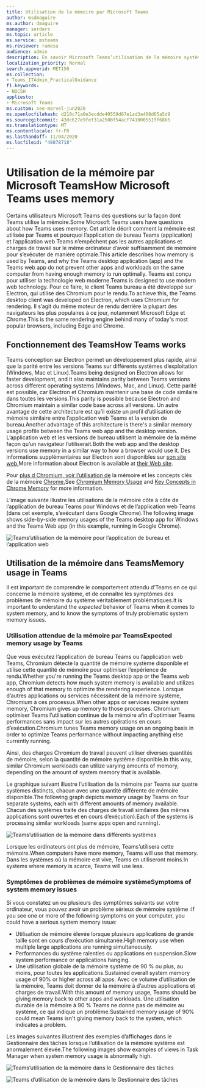 ```yaml
---
title: Utilisation de la mémoire par Microsoft Teams
author: msdmaguire
ms.author: dmaguire
manager: serdars
ms.topic: article
ms.service: msteams
ms.reviewer: ramesa
audience: admin
description: En savoir Microsoft Teams’utilisation de la mémoire système et pourquoi l’utilisation de mémoire est la même entre l’application de bureau et l’application web.
localization_priority: Normal
search.appverid: MET150
ms.collection:
- Teams_ITAdmin_PracticalGuidance
f1.keywords:
- NOCSH
appliesto:
- Microsoft Teams
ms.custom: seo-marvel-jun2020
ms.openlocfilehash: d218c71a0e3ecdde40559d67e1ad3a408d65a5d9
ms.sourcegitcommit: 43dc627e9fef31a2508f54acf741000551ff68b5
ms.translationtype: MT
ms.contentlocale: fr-FR
ms.lasthandoff: 11/04/2020
ms.locfileid: "48878718"
---
```

# <a name="how-microsoft-teams-uses-memory"></a><span data-ttu-id="a2592-103">Utilisation de la mémoire par Microsoft Teams</span><span class="sxs-lookup"><span data-stu-id="a2592-103">How Microsoft Teams uses memory</span></span>

<span data-ttu-id="a2592-104">Certains utilisateurs Microsoft Teams des questions sur la façon dont Teams utilise la mémoire.</span><span class="sxs-lookup"><span data-stu-id="a2592-104">Some Microsoft Teams users have questions about how Teams uses memory.</span></span> <span data-ttu-id="a2592-105">Cet article décrit comment la mémoire est utilisée par Teams et pourquoi l’application de bureau Teams (application) et l’application web Teams n’empêchent pas les autres applications et charges de travail sur le même ordinateur d’avoir suffisamment de mémoire pour s’exécuter de manière optimale.</span><span class="sxs-lookup"><span data-stu-id="a2592-105">This article describes how memory is used by Teams, and why the Teams desktop application (app) and the Teams web app do not prevent other apps and workloads on the same computer from having enough memory to run optimally.</span></span> <span data-ttu-id="a2592-106">Teams est conçu pour utiliser la technologie web moderne.</span><span class="sxs-lookup"><span data-stu-id="a2592-106">Teams is designed to use modern web technology.</span></span> <span data-ttu-id="a2592-107">Pour ce faire, le client Teams bureau a été développé sur Electron, qui utilise des Chromium pour le rendu.</span><span class="sxs-lookup"><span data-stu-id="a2592-107">To achieve this, the Teams desktop client was developed on Electron, which uses Chromium for rendering.</span></span> <span data-ttu-id="a2592-108">Il s’agit du même moteur de rendu derrière la plupart des navigateurs les plus populaires à ce jour, notamment Microsoft Edge et Chrome.</span><span class="sxs-lookup"><span data-stu-id="a2592-108">This is the same rendering engine behind many of today's most popular browsers, including Edge and Chrome.</span></span>

## <a name="how-teams-works"></a><span data-ttu-id="a2592-109">Fonctionnement des Teams</span><span class="sxs-lookup"><span data-stu-id="a2592-109">How Teams works</span></span>

<span data-ttu-id="a2592-110">Teams conception sur Electron permet un développement plus rapide, ainsi que la parité entre les versions Teams sur différents systèmes d’exploitation (Windows, Mac et Linux).</span><span class="sxs-lookup"><span data-stu-id="a2592-110">Teams being designed on Electron allows for faster development, and it also maintains parity between Teams versions across different operating systems (Windows, Mac, and Linux).</span></span> <span data-ttu-id="a2592-111">Cette parité est possible, car Electron et Chromium maintenir une base de code similaire dans toutes les versions.</span><span class="sxs-lookup"><span data-stu-id="a2592-111">This parity is possible because Electron and Chromium maintain a similar code base across all versions.</span></span> <span data-ttu-id="a2592-112">Un autre avantage de cette architecture est qu’il existe un profil d’utilisation de mémoire similaire entre l’application web Teams et la version de bureau.</span><span class="sxs-lookup"><span data-stu-id="a2592-112">Another advantage of this architecture is there's a similar memory usage profile between the Teams web app and the desktop version.</span></span> <span data-ttu-id="a2592-113">L’application web et les versions de bureau utilisent la mémoire de la même façon qu’un navigateur l’utiliserait.</span><span class="sxs-lookup"><span data-stu-id="a2592-113">Both the web app and the desktop versions use memory in a similar way to how a browser would use it.</span></span> <span data-ttu-id="a2592-114">Des informations supplémentaires sur Electron sont disponibles sur [son site web.](https://electronjs.org/)</span><span class="sxs-lookup"><span data-stu-id="a2592-114">More information about Electron is available at [their Web site](https://electronjs.org/).</span></span>

<span data-ttu-id="a2592-115">Pour [plus d Chromium, voir l’utilisation de](https://www.chromium.org/developers/memory-usage-backgrounder) la mémoire et les concepts clés de la mémoire [Chrome.](https://chromium.googlesource.com/chromium/src.git/+/master/docs/memory/key_concepts.md)</span><span class="sxs-lookup"><span data-stu-id="a2592-115">See [Chromium Memory Usage](https://www.chromium.org/developers/memory-usage-backgrounder) and [Key Concepts in Chrome Memory](https://chromium.googlesource.com/chromium/src.git/+/master/docs/memory/key_concepts.md) for more information.</span></span>

<span data-ttu-id="a2592-116">L’image suivante illustre les utilisations de la mémoire côte à côte de l’application de bureau Teams pour Windows et de l’application web Teams (dans cet exemple, s’exécutant dans Google Chrome).</span><span class="sxs-lookup"><span data-stu-id="a2592-116">The following image shows side-by-side memory usages of the Teams desktop app for Windows and the Teams Web app (in this example, running in Google Chrome).</span></span>

![Teams’utilisation de la mémoire pour l’application de bureau et l’application web](media/teams-memory-clientweb.png)

## <a name="memory-usage-in-teams"></a><span data-ttu-id="a2592-118">Utilisation de la mémoire dans Teams</span><span class="sxs-lookup"><span data-stu-id="a2592-118">Memory usage in Teams</span></span>

<span data-ttu-id="a2592-119">Il est important  de comprendre le comportement attendu d’Teams en ce qui concerne la mémoire système, et de connaître les symptômes des problèmes de mémoire du système véritablement problématiques.</span><span class="sxs-lookup"><span data-stu-id="a2592-119">It is important to understand the *expected* behavior of Teams when it comes to system memory, and to know the symptoms of truly problematic system memory issues.</span></span>

### <a name="expected-memory-usage-by-teams"></a><span data-ttu-id="a2592-120">Utilisation attendue de la mémoire par Teams</span><span class="sxs-lookup"><span data-stu-id="a2592-120">Expected memory usage by Teams</span></span>

<span data-ttu-id="a2592-121">Que vous exécutez l’application de bureau Teams ou l’application web Teams, Chromium détecte la quantité de mémoire système disponible et utilise cette quantité de mémoire pour optimiser l’expérience de rendu.</span><span class="sxs-lookup"><span data-stu-id="a2592-121">Whether you're running the Teams desktop app or the Teams web app, Chromium detects how much system memory is available and utilizes enough of that memory to optimize the rendering experience.</span></span> <span data-ttu-id="a2592-122">Lorsque d’autres applications ou services nécessitent de la mémoire système, Chromium à ces processus.</span><span class="sxs-lookup"><span data-stu-id="a2592-122">When other apps or services require system memory, Chromium gives up memory to those processes.</span></span> <span data-ttu-id="a2592-123">Chromium optimiser Teams l’utilisation continue de la mémoire afin d’optimiser Teams performances sans impact sur les autres opérations en cours d’exécution.</span><span class="sxs-lookup"><span data-stu-id="a2592-123">Chromium tunes Teams memory usage on an ongoing basis in order to optimize Teams performance without impacting anything else currently running.</span></span>

<span data-ttu-id="a2592-124">Ainsi, des charges Chromium de travail peuvent utiliser diverses quantités de mémoire, selon la quantité de mémoire système disponible.</span><span class="sxs-lookup"><span data-stu-id="a2592-124">In this way, similar Chromium workloads can utilize varying amounts of memory, depending on the amount of system memory that is available.</span></span>

<span data-ttu-id="a2592-125">Le graphique suivant illustre l’utilisation de la mémoire par Teams sur quatre systèmes distincts, chacun avec une quantité différente de mémoire disponible.</span><span class="sxs-lookup"><span data-stu-id="a2592-125">The following graph depicts memory usage by Teams on four separate systems, each with different amounts of memory available.</span></span> <span data-ttu-id="a2592-126">Chacun des systèmes traite des charges de travail similaires (les mêmes applications sont ouvertes et en cours d’exécution).</span><span class="sxs-lookup"><span data-stu-id="a2592-126">Each of the systems is processing similar workloads (same apps open and running).</span></span>

![Teams’utilisation de la mémoire dans différents systèmes](media/teams-memory-usage.png)

<span data-ttu-id="a2592-128">Lorsque les ordinateurs ont plus de mémoire, Teams’utilisera cette mémoire.</span><span class="sxs-lookup"><span data-stu-id="a2592-128">When computers have more memory, Teams will use that memory.</span></span> <span data-ttu-id="a2592-129">Dans les systèmes où la mémoire est vive, Teams en utiliseront moins.</span><span class="sxs-lookup"><span data-stu-id="a2592-129">In systems where memory is scarce, Teams will use less.</span></span>

### <a name="symptoms-of-system-memory-issues"></a><span data-ttu-id="a2592-130">Symptômes de problèmes de mémoire système</span><span class="sxs-lookup"><span data-stu-id="a2592-130">Symptoms of system memory issues</span></span>

<span data-ttu-id="a2592-131">Si vous constatez un ou plusieurs des symptômes suivants sur votre ordinateur, vous pouvez avoir un problème sérieux de mémoire système :</span><span class="sxs-lookup"><span data-stu-id="a2592-131">If you see one or more of the following symptoms on your computer, you could have a serious system memory issue:</span></span>

- <span data-ttu-id="a2592-132">Utilisation de mémoire élevée lorsque plusieurs applications de grande taille sont en cours d’exécution simultanée.</span><span class="sxs-lookup"><span data-stu-id="a2592-132">High memory use when multiple large applications are running simultaneously.</span></span>
- <span data-ttu-id="a2592-133">Performances du système ralenties ou applications en suspension.</span><span class="sxs-lookup"><span data-stu-id="a2592-133">Slow system performance or applications hanging.</span></span>
- <span data-ttu-id="a2592-134">Une utilisation globale de la mémoire système de 90 % ou plus, au moins, pour toutes les applications.</span><span class="sxs-lookup"><span data-stu-id="a2592-134">Sustained overall system memory usage of 90% or higher across all apps.</span></span> <span data-ttu-id="a2592-135">Avec ce volume d’utilisation de la mémoire, Teams doit donner de la mémoire à d’autres applications et charges de travail.</span><span class="sxs-lookup"><span data-stu-id="a2592-135">With this amount of memory usage, Teams should be giving memory back to other apps and workloads.</span></span> <span data-ttu-id="a2592-136">Une utilisation durable de la mémoire à 90 % Teams ne donne pas de mémoire au système, ce qui indique un problème.</span><span class="sxs-lookup"><span data-stu-id="a2592-136">Sustained memory usage of 90% could mean Teams isn't giving memory back to the system, which indicates a problem.</span></span>

<span data-ttu-id="a2592-137">Les images suivantes illustrent des exemples d’affichages dans le Gestionnaire des tâches lorsque l’utilisation de la mémoire système est anormalement élevée.</span><span class="sxs-lookup"><span data-stu-id="a2592-137">The following images show examples of views in Task Manager when system memory usage is abnormally high.</span></span>

![Teams’utilisation de la mémoire dans le Gestionnaire des tâches](media/teams-memory-high-mem-process-list.png)

![Teams d’utilisation de la mémoire dans le Gestionnaire des tâches](media/teams-memory-high-mem-process-list2.png)
